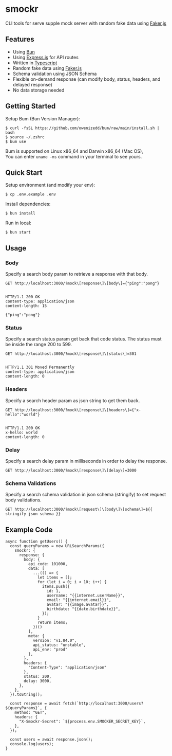 # smockr

CLI tools for serve supple mock server with random fake data using <a href="https://github.com/faker-js/faker">Faker.js</a>

## Features

 * Using [Bun](https://github.com/oven-sh/bun)
 * Using [Express.js](https://github.com/expressjs/express) for API routes
 * Written in [Typescript](https://github.com/microsoft/TypeScript)
 * Random fake data using [Faker.js](https://github.com/faker-js/faker)
 * Schema validation using JSON Schema
 * Flexible on-demand response (can modify body, status, headers, and delayed response)
 * No data storage needed

## Getting Started

Setup Bum (Bun Version Manager):

```
$ curl -fsSL https://github.com/owenizedd/bum/raw/main/install.sh | bash
$ source ~/.zshrc
$ bum use
```
Bum is supported on Linux x86_64 and Darwin x86_64 (Mac OS),<br/>
You can enter `uname -ms` command in your terminal to see yours.

## Quick Start

Setup environment (and modify your env):

```
$ cp .env.example .env
```

Install dependencies:

```
$ bun install
```

Run in local:

```
$ bun start
```

## Usage

### Body

Specify a search body param to retrieve a response with that body.

```http
GET http://localhost:3000/?mock\[response\]\[body\]={"ping":"pong"}


HTTP/1.1 200 OK
content-type: application/json
content-length: 15

{"ping":"pong"}
```

### Status

Specify a search status param get back that code status. The status must be
inside the range 200 to 599.

```http
GET http://localhost:3000/?mock\[response\]\[status\]=301


HTTP/1.1 301 Moved Permanently
content-type: application/json
content-length: 0
```

### Headers

Specify a search header param as json string to get them back.

```http
GET http://localhost:3000/?mock\[response\]\[headers\]={"x-hello":"world"}


HTTP/1.1 200 OK
x-hello: world
content-length: 0
```

### Delay

Specify a search delay param in milliseconds in order to delay the response.

```http
GET http://localhost:3000/?mock\[response\]\[delay\]=3000
```

### Schema Validations

Specify a search schema validation in json schema (stringify) to set request body validations.

```http
GET http://localhost:3000/?mock\[request\]\[body\]\[schema\]=${{ stringify json schema }}
```

## Example Code

```
async function getUsers() {
  const queryParams = new URLSearchParams({
    smockr: {
      response: {
        body: {
          api_code: 101000,
          data: [
            ...(() => {
              let items = [];
              for (let i = 0; i < 10; i++) {
                items.push({
                  id: 1,
                  username: "{{internet.userName}}",
                  email: "{{internet.email}}",
                  avatar: "{{image.avatar}}",
                  birthdate: "{{date.birthdate}}",
                });
              }
              return items;
            })()
          ],
          meta: {
            version: "v1.84.0",
            api_status: "unstable",
            api_env: "prod"
          },
        },
        headers: {
          "Content-Type": "application/json"
        },
        status: 200,
        delay: 3000,
      },
    },
  }).toString();

  const response = await fetch(`http://localhost:3000/users?${queryParams}`, {
    method: "GET",
    headers: {
      "X-Smockr-Secret": `${process.env.SMOCKER_SECRET_KEY}`,
    },
  });
  
  const users = await response.json();
  console.log(users);
}
```

